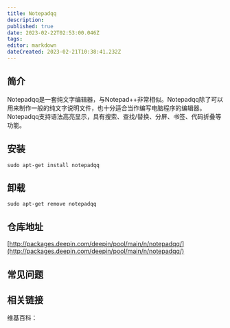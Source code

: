 ```yaml
---
title: Notepadqq
description: 
published: true
date: 2023-02-22T02:53:00.046Z
tags: 
editor: markdown
dateCreated: 2023-02-21T10:38:41.232Z
---
```


## 简介

Notepadqq是一套纯文字编辑器，与Notepad++非常相似。Notepadqq除了可以用来制作一般的纯文字说明文件，也十分适合当作编写电脑程序的编辑器。Notepadqq支持语法高亮显示，具有搜索、查找/替换、分屏、书签、代码折叠等功能。

## 安装

`sudo apt-get install notepadqq`

## 卸载

`sudo apt-get remove notepadqq`

## 仓库地址

[http://packages.deepin.com/deepin/pool/main/n/notepadqq/](http://packages.deepin.com/deepin/pool/main/n/notepadqq/)

## 常见问题

## 相关链接

维基百科：
